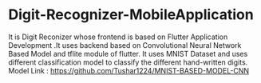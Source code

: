 # Digit-Recognizer-MobileApplication
 It is Digit Reconizer whose frontend is based on Flutter Application Development .It uses backend based on Convolutional Neural Network Based Model and tflite module of flutter. It uses MNIST Dataset and uses different classification model to classify the different hand-written digits. Model Link : https://github.com/Tushar1224/MNIST-BASED-MODEL-CNN
